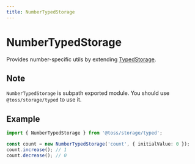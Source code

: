 ```yaml
---
title: NumberTypedStorage
---
```


# NumberTypedStorage

Provides number-specific utils by extending [TypedStorage](/libraries/common/storage/src/typed/storages/typedstorage.i18n).

## Note

`NumberTypedStorage` is subpath exported module. You should use `@toss/storage/typed` to use it.

## Example

```typescript
import { NumberTypedStorage } from '@toss/storage/typed';

const count = new NumberTypedStorage('count', { initialValue: 0 });
count.increase(); // 1
count.decrease(); // 0
```
